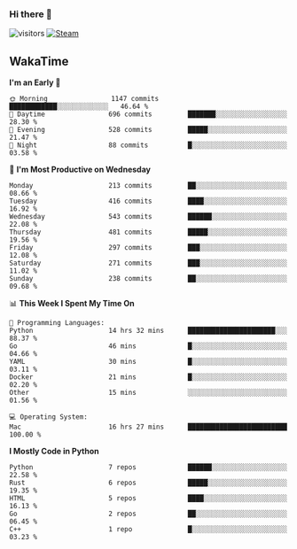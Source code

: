 ### Hi there 👋

![visitors](https://visitor-badge.glitch.me/badge?page_id=zhourunlai)
[![Steam](https://img.shields.io/badge/dynamic/json?url=https%3A%2F%2Fapi.swo.moe%2Fstats%2Fsteamgames%2F76561198285156854&query=count&color=0b1a37&label=Steam&labelColor=134375&logo=steam&suffix=+games&cacheSeconds=3600)](http://steamcommunity.com/profiles/76561198285156854)

## WakaTime
<!--START_SECTION:waka-->
**I'm an Early 🐤** 

```text
🌞 Morning                1147 commits        ████████████░░░░░░░░░░░░░   46.64 % 
🌆 Daytime                696 commits         ███████░░░░░░░░░░░░░░░░░░   28.30 % 
🌃 Evening                528 commits         █████░░░░░░░░░░░░░░░░░░░░   21.47 % 
🌙 Night                  88 commits          █░░░░░░░░░░░░░░░░░░░░░░░░   03.58 % 
```
📅 **I'm Most Productive on Wednesday** 

```text
Monday                   213 commits         ██░░░░░░░░░░░░░░░░░░░░░░░   08.66 % 
Tuesday                  416 commits         ████░░░░░░░░░░░░░░░░░░░░░   16.92 % 
Wednesday                543 commits         ██████░░░░░░░░░░░░░░░░░░░   22.08 % 
Thursday                 481 commits         █████░░░░░░░░░░░░░░░░░░░░   19.56 % 
Friday                   297 commits         ███░░░░░░░░░░░░░░░░░░░░░░   12.08 % 
Saturday                 271 commits         ███░░░░░░░░░░░░░░░░░░░░░░   11.02 % 
Sunday                   238 commits         ██░░░░░░░░░░░░░░░░░░░░░░░   09.68 % 
```


📊 **This Week I Spent My Time On** 

```text
💬 Programming Languages: 
Python                   14 hrs 32 mins      ██████████████████████░░░   88.37 % 
Go                       46 mins             █░░░░░░░░░░░░░░░░░░░░░░░░   04.66 % 
YAML                     30 mins             █░░░░░░░░░░░░░░░░░░░░░░░░   03.11 % 
Docker                   21 mins             █░░░░░░░░░░░░░░░░░░░░░░░░   02.20 % 
Other                    15 mins             ░░░░░░░░░░░░░░░░░░░░░░░░░   01.56 % 

💻 Operating System: 
Mac                      16 hrs 27 mins      █████████████████████████   100.00 % 
```

**I Mostly Code in Python** 

```text
Python                   7 repos             ██████░░░░░░░░░░░░░░░░░░░   22.58 % 
Rust                     6 repos             █████░░░░░░░░░░░░░░░░░░░░   19.35 % 
HTML                     5 repos             ████░░░░░░░░░░░░░░░░░░░░░   16.13 % 
Go                       2 repos             ██░░░░░░░░░░░░░░░░░░░░░░░   06.45 % 
C++                      1 repo              █░░░░░░░░░░░░░░░░░░░░░░░░   03.23 % 
```




<!--END_SECTION:waka-->

